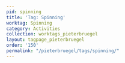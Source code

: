 ```yaml
---
pid: spinning
title: 'Tag: Spinning'
worktag: Spinning
category: Activities
collection: worktags_pieterbruegel
layout: tagpage_pieterbruegel
order: '150'
permalink: "/pieterbruegel/tags/spinning/"
---
```

